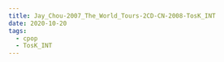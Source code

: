 ```yaml
---
title: Jay_Chou-2007_The_World_Tours-2CD-CN-2008-TosK_INT
date: 2020-10-20
tags: 
  - cpop
  - TosK_INT
---
```

